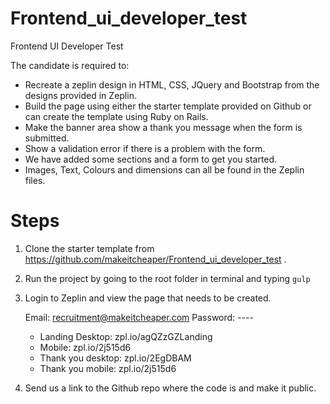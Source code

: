 # Frontend_ui_developer_test
Frontend UI Developer Test

The candidate is required to:
- Recreate a zeplin design in HTML, CSS, JQuery and Bootstrap from the designs provided in Zeplin.
- Build the page using either the starter template provided on Github or can create the template using Ruby on Rails.
- Make the banner area show a thank you message when the form is submitted.
- Show a validation error if there is a problem with the form.
- We have added some sections and a form to get you started.
- Images, Text, Colours and dimensions can all be found in the Zeplin files.


# Steps

1. Clone the starter template from https://github.com/makeitcheaper/Frontend_ui_developer_test .

2. Run the project by going to the root folder in terminal and typing `gulp`

3. Login to Zeplin and view the page that needs to be created.

    Email: recruitment@makeitcheaper.com
    Password: ----

    - Landing Desktop: zpl.io/agQZzGZLanding
    - Mobile: zpl.io/2j515d6
    - Thank you desktop: zpl.io/2EgDBAM
    - Thank you mobile: zpl.io/2j515d6

4. Send us a link to the Github repo where the code is and make it public.


